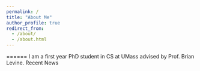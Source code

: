 ```yaml
---
permalink: /
title: "About Me"
author_profile: true
redirect_from: 
  - /about/
  - /about.html
---
```


======
I am a first year PhD student in CS at UMass advised by Prof. Brian Levine.
Recent News
